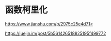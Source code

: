 # 函数柯里化

https://www.jianshu.com/p/2975c25e4d71>

<https://juejin.im/post/5b561426518825195f499772>

